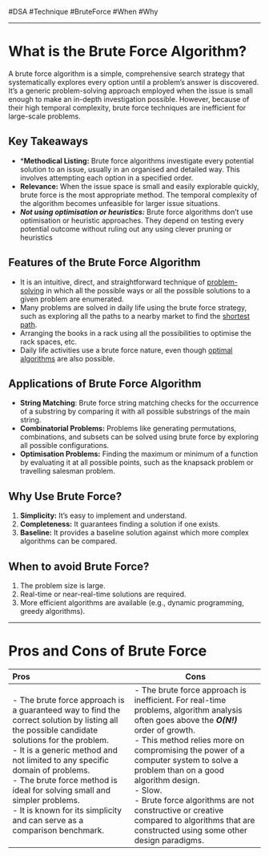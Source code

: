 #DSA #Technique #BruteForce #When #Why
___
# What is the Brute Force Algorithm?
A brute force algorithm is a simple, comprehensive search strategy that systematically explores every option until a problem’s answer is discovered. It’s a generic problem-solving approach employed when the issue is small enough to make an in-depth investigation possible. However, because of their high temporal complexity, brute force techniques are inefficient for large-scale problems.

## Key Takeaways
- ***Methodical Listing:** Brute force algorithms investigate every potential solution to an issue, usually in an organised and detailed way. This involves attempting each option in a specified order.
- **Relevance:** When the issue space is small and easily explorable quickly, brute force is the most appropriate method. The temporal complexity of the algorithm becomes unfeasible for larger issue situations.
- ***Not using optimisation or heuristics:*** Brute force algorithms don’t use optimisation or heuristic approaches. They depend on testing every potential outcome without ruling out any using clever pruning or heuristics

## Features of the Brute Force Algorithm
- It is an intuitive, direct, and straightforward technique of [problem-solving](https://www.geeksforgeeks.org/how-to-approach-a-coding-problem/) in which all the possible ways or all the possible solutions to a given problem are enumerated.
- Many problems are solved in daily life using the brute force strategy, such as exploring all the paths to a nearby market to find the [shortest path](https://www.geeksforgeeks.org/dijkstras-shortest-path-algorithm-greedy-algo-7/).
- Arranging the books in a rack using all the possibilities to optimise the rack spaces, etc.
- Daily life activities use a brute force nature, even though [optimal algorithms](https://www.geeksforgeeks.org/optimization-techniques-set-1-modulus/) are also possible.

## Applications of Brute Force Algorithm
- **String Matching**: Brute force string matching checks for the occurrence of a substring by comparing it with all possible substrings of the main string.
- **Combinatorial Problems:** Problems like generating permutations, combinations, and subsets can be solved using brute force by exploring all possible configurations.
- **Optimisation Problems:** Finding the maximum or minimum of a function by evaluating it at all possible points, such as the knapsack problem or travelling salesman problem.

## Why Use Brute Force?
1. **Simplicity:** It’s easy to implement and understand.
2. **Completeness:** It guarantees finding a solution if one exists.
3. **Baseline:** It provides a baseline solution against which more complex algorithms can be compared.

## When to avoid Brute Force?
1. The problem size is large.
2. Real-time or near-real-time solutions are required.
3. More efficient algorithms are available (e.g., dynamic programming, greedy algorithms).

___
# Pros and Cons of Brute Force
| Pros                                                                                                                                                                                                                                                                                                                                                                                   | Cons                                                                                                                                                                                                                                                                                                                                                                                                                           |
| :------------------------------------------------------------------------------------------------------------------------------------------------------------------------------------------------------------------------------------------------------------------------------------------------------------------------------------------------------------------------------------- | ------------------------------------------------------------------------------------------------------------------------------------------------------------------------------------------------------------------------------------------------------------------------------------------------------------------------------------------------------------------------------------------------------------------------------ |
| - The brute force approach is a guaranteed way to find the correct solution by listing all the possible candidate solutions for the problem.<br>- It is a generic method and not limited to any specific domain of problems.<br>- The brute force method is ideal for solving small and simpler problems.<br>- It is known for its simplicity and can serve as a comparison benchmark. | - The brute force approach is inefficient. For real-time problems, algorithm analysis often goes above the ***O(N!)*** order of growth.<br>- This method relies more on compromising the power of a computer system to solve a problem than on a good algorithm design.<br>- Slow.<br>- Brute force algorithms are not constructive or creative compared to algorithms that are constructed using some other design paradigms. |
